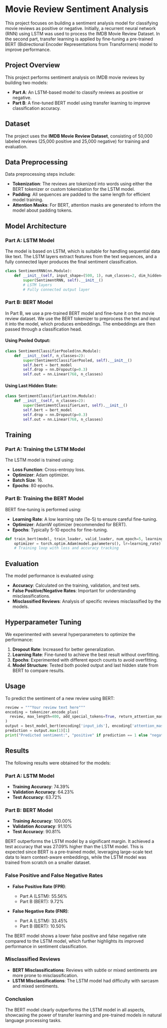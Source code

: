 # Movie Review Sentiment Analysis

This project focuses on building a sentiment analysis model for classifying movie reviews as positive or negative. Initially, a recurrent neural network (RNN) using LSTM was used to process the IMDB Movie Review Dataset. In the second part, transfer learning is applied by fine-tuning a pre-trained BERT (Bidirectional Encoder Representations from Transformers) model to improve performance.

## Project Overview

This project performs sentiment analysis on IMDB movie reviews by building two models:
- **Part A**: An LSTM-based model to classify reviews as positive or negative.
- **Part B**: A fine-tuned BERT model using transfer learning to improve classification accuracy.

## Dataset

The project uses the **IMDB Movie Review Dataset**, consisting of 50,000 labeled reviews (25,000 positive and 25,000 negative) for training and evaluation.

## Data Preprocessing

Data preprocessing steps include:
- **Tokenization**: The reviews are tokenized into words using either the BERT tokenizer or custom tokenization for the LSTM model.
- **Padding**: All sequences are padded to the same length for efficient model training.
- **Attention Masks**: For BERT, attention masks are generated to inform the model about padding tokens.

## Model Architecture

### Part A: LSTM Model
The model is based on LSTM, which is suitable for handling sequential data like text. The LSTM layers extract features from the text sequences, and a fully connected layer produces the final sentiment classification.

```python
class SentimentRNN(nn.Module):
    def __init__(self, input_shape=(500, 1), num_classes=2, dim_hidden=20, dropout_rate=0, network_type="LSTM"):
        super(SentimentRNN, self).__init__()
        # LSTM layers
        # Fully connected output layer
```

### Part B: BERT Model
In Part B, we use a pre-trained BERT model and fine-tune it on the movie review dataset. We use the BERT tokenizer to preprocess the text and input it into the model, which produces embeddings. The embeddings are then passed through a classification head.

#### Using Pooled Output:
```python
class SentimentClassifierPooled(nn.Module):
    def __init__(self, n_classes=2):
        super(SentimentClassifierPooled, self).__init__()
        self.bert = bert_model
        self.drop = nn.Dropout(p=0.3)
        self.out = nn.Linear(768, n_classes)
```

#### Using Last Hidden State:
```python
class SentimentClassifierLast(nn.Module):
    def __init__(self, n_classes=2):
        super(SentimentClassifierLast, self).__init__()
        self.bert = bert_model
        self.drop = nn.Dropout(p=0.3)
        self.out = nn.Linear(768, n_classes)
```

## Training

### Part A: Training the LSTM Model
The LSTM model is trained using:
- **Loss Function**: Cross-entropy loss.
- **Optimizer**: Adam optimizer.
- **Batch Size**: 16.
- **Epochs**: 80 epochs.

### Part B: Training the BERT Model
BERT fine-tuning is performed using:
- **Learning Rate**: A low learning rate (1e-5) to ensure careful fine-tuning.
- **Optimizer**: AdamW optimizer (recommended for BERT).
- **Epochs**: Typically 5-10 epochs for fine-tuning.

```python
def train_bert(model, train_loader, valid_loader, num_epoch=5, learning_rate=1e-5):
    optimizer = torch.optim.Adam(model.parameters(), lr=learning_rate)
    # Training loop with loss and accuracy tracking
```

## Evaluation

The model performance is evaluated using:
- **Accuracy**: Calculated on the training, validation, and test sets.
- **False Positive/Negative Rates**: Important for understanding misclassifications.
- **Misclassified Reviews**: Analysis of specific reviews misclassified by the models.

## Hyperparameter Tuning

We experimented with several hyperparameters to optimize the performance:
1. **Dropout Rate**: Increased for better generalization.
2. **Learning Rate**: Fine-tuned to achieve the best result without overfitting.
3. **Epochs**: Experimented with different epoch counts to avoid overfitting.
4. **Model Structure**: Tested both pooled output and last hidden state from BERT to compare results.

## Usage

To predict the sentiment of a new review using BERT:
```python
review = """Your review text here"""
encoding = tokenizer.encode_plus(
  review, max_length=400, add_special_tokens=True, return_attention_mask=True, return_tensors='pt'
)
output = best_model_bert(encoding['input_ids'], encoding['attention_mask'])
prediction = output.max(1)[1]
print("Predicted sentiment:", "positive" if prediction == 1 else "negative")
```

## Results

The following results were obtained for the models:

### Part A: LSTM Model
- **Training Accuracy**: 74.39%
- **Validation Accuracy**: 64.23%
- **Test Accuracy**: 63.72%

### Part B: BERT Model
- **Training Accuracy**: 100.00%
- **Validation Accuracy**: 91.10%
- **Test Accuracy**: 90.81%

BERT outperforms the LSTM model by a significant margin. It achieved a test accuracy that was 27.09% higher than the LSTM model. This is expected since BERT is a pre-trained model, leveraging large-scale text data to learn context-aware embeddings, while the LSTM model was trained from scratch on a smaller dataset.

### False Positive and False Negative Rates

- **False Positive Rate (FPR)**:  
  - Part A (LSTM): 55.56%
  - Part B (BERT): 9.72%

- **False Negative Rate (FNR)**:  
  - Part A (LSTM): 33.45%
  - Part B (BERT): 10.50%

The BERT model shows a lower false positive and false negative rate compared to the LSTM model, which further highlights its improved performance in sentiment classification.

### Misclassified Reviews
- **BERT Misclassifications**: Reviews with subtle or mixed sentiments are more prone to misclassification.
- **LSTM Misclassifications**: The LSTM model had difficulty with sarcasm and mixed sentiments.

### Conclusion
The BERT model clearly outperforms the LSTM model in all aspects, showcasing the power of transfer learning and pre-trained models in natural language processing tasks.


